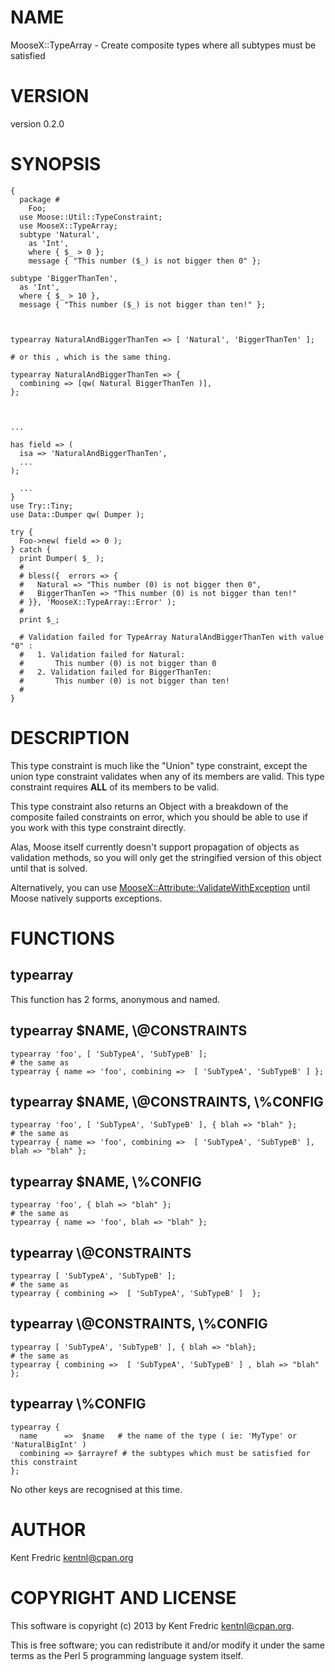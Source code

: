 # NAME

MooseX::TypeArray - Create composite types where all subtypes must be satisfied

# VERSION

version 0.2.0

# SYNOPSIS

    {
      package #
        Foo;
      use Moose::Util::TypeConstraint;
      use MooseX::TypeArray;
      subtype 'Natural',
        as 'Int',
        where { $_ > 0 };
        message { "This number ($_) is not bigger then 0" };

    subtype 'BiggerThanTen',
      as 'Int',
      where { $_ > 10 },
      message { "This number ($_) is not bigger than ten!" };



    typearray NaturalAndBiggerThanTen => [ 'Natural', 'BiggerThanTen' ];

    # or this , which is the same thing.

    typearray NaturalAndBiggerThanTen => {
      combining => [qw( Natural BiggerThanTen )],
    };



    ...

    has field => (
      isa => 'NaturalAndBiggerThanTen',
      ...
    );

      ...
    }
    use Try::Tiny;
    use Data::Dumper qw( Dumper );

    try {
      Foo->new( field => 0 );
    } catch {
      print Dumper( $_ );
      #
      # bless({  errors => {
      #   Natural => "This number (0) is not bigger then 0",
      #   BiggerThanTen => "This number (0) is not bigger than ten!"
      # }}, 'MooseX::TypeArray::Error' );
      #
      print $_;

      # Validation failed for TypeArray NaturalAndBiggerThanTen with value "0" :
      #   1. Validation failed for Natural:
      #       This number (0) is not bigger than 0
      #   2. Validation failed for BiggerThanTen:
      #       This number (0) is not bigger than ten!
      #
    }

# DESCRIPTION

This type constraint is much like the "Union" type constraint, except the union
type constraint validates when any of its members are valid. This type
constraint requires __ALL__ of its members to be valid.

This type constraint also returns an Object with a breakdown of the composite
failed constraints on error, which you should be able to use if you work with
this type constraint directly.

Alas, Moose itself currently doesn't support propagation of objects as
validation methods, so you will only get the stringified version of this object
until that is solved.

Alternatively, you can use [MooseX::Attribute::ValidateWithException](https://metacpan.org/pod/MooseX::Attribute::ValidateWithException) until
Moose natively supports exceptions.

# FUNCTIONS

## typearray

This function has 2 forms, anonymous and named.

## typearray $NAME, \\@CONSTRAINTS

    typearray 'foo', [ 'SubTypeA', 'SubTypeB' ];
    # the same as
    typearray { name => 'foo', combining =>  [ 'SubTypeA', 'SubTypeB' ] };

## typearray $NAME, \\@CONSTRAINTS, \\%CONFIG

    typearray 'foo', [ 'SubTypeA', 'SubTypeB' ], { blah => "blah" };
    # the same as
    typearray { name => 'foo', combining =>  [ 'SubTypeA', 'SubTypeB' ], blah => "blah" };

## typearray $NAME, \\%CONFIG

    typearray 'foo', { blah => "blah" };
    # the same as
    typearray { name => 'foo', blah => "blah" };

## typearray \\@CONSTRAINTS

    typearray [ 'SubTypeA', 'SubTypeB' ];
    # the same as
    typearray { combining =>  [ 'SubTypeA', 'SubTypeB' ]  };

## typearray \\@CONSTRAINTS, \\%CONFIG

    typearray [ 'SubTypeA', 'SubTypeB' ], { blah => "blah};
    # the same as
    typearray { combining =>  [ 'SubTypeA', 'SubTypeB' ] , blah => "blah" };

## typearray \\%CONFIG

    typearray {
      name      =>  $name   # the name of the type ( ie: 'MyType' or 'NaturalBigInt' )
      combining => $arrayref # the subtypes which must be satisfied for this constraint
    };

No other keys are recognised at this time.

# AUTHOR

Kent Fredric <kentnl@cpan.org>

# COPYRIGHT AND LICENSE

This software is copyright (c) 2013 by Kent Fredric <kentnl@cpan.org>.

This is free software; you can redistribute it and/or modify it under
the same terms as the Perl 5 programming language system itself.
